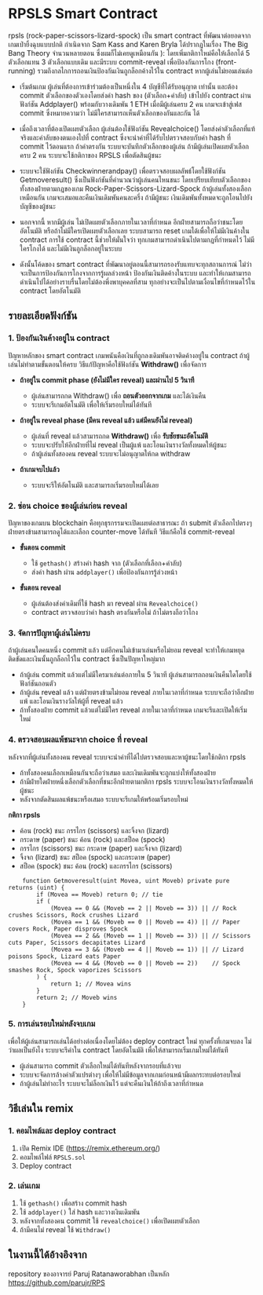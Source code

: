 # RPSLS Smart Contract  

rpsls (rock-paper-scissors-lizard-spock) เป็น smart contract ที่พัฒนาต่อยอดจากเกมเป่ายิ้งฉุบแบบปกติ กำเนิดจาก Sam Kass and Karen Bryla ได้ปรากฎในเรื่อง The Big Bang Theory จำนวนหลายตอน ซึ่งผมก็ไม่เคยดูเหมือนกัน ): โดยเพิ่มกติกาใหม่คือให้เลือกได้ 5 ตัวเลือกแทน 3 ตัวเลือกแบบเดิม และมีระบบ commit-reveal เพื่อป้องกันการโกง (front-running) รวมถึงกลไกการถอนเงินป้องกันเงินถูกล็อกค้างไว้ใน contract หากผู้เล่นไม่ยอมเล่นต่อ

- เริ่มต้นเกม ผู้เล่นที่ต้องการเข้าร่วมต้องเป็นหนึ่งใน 4 บัญชีที่ได้รับอนุญาต เท่านั้น และต้อง commit ตัวเลือกของตัวเองโดยส่งค่า hash ของ (ตัวเลือก+ค่าลับ) เข้าไปยัง contract ผ่านฟังก์ชัน Addplayer() พร้อมกับวางเดิมพัน 1 ETH เมื่อมีผู้เล่นครบ 2 คน เกมจะเข้าสู่เฟส commit ซึ่งหมายความว่า ไม่มีใครสามารถเห็นตัวเลือกของกันและกัน ได้

- เมื่อถึงเวลาที่ต้องเปิดเผยตัวเลือก ผู้เล่นต้องใช้ฟังก์ชัน Revealchoice() โดยส่งค่าตัวเลือกที่แท้จริงและค่าลับของตนเองไปที่ contract ซึ่งจะนำค่าที่ได้รับไปตรวจสอบกับค่า hash ที่ commit ไว้ตอนแรก ถ้าค่าตรงกัน ระบบจะบันทึกตัวเลือกของผู้เล่น ถ้ามีผู้เล่นเปิดเผยตัวเลือกครบ 2 คน ระบบจะใช้กติกาของ RPSLS เพื่อตัดสินผู้ชนะ

- ระบบจะใช้ฟังก์ชัน Checkwinnerandpay() เพื่อตรวจสอบผลลัพธ์โดยใช้ฟังก์ชัน Getmoveresult() ซึ่งเป็นฟังก์ชันที่คำนวณว่าผู้เล่นคนไหนชนะ โดยเปรียบเทียบตัวเลือกของทั้งสองฝ่ายตามกฎของเกม Rock-Paper-Scissors-Lizard-Spock ถ้าผู้เล่นทั้งสองเลือกเหมือนกัน เกมจะเสมอและคืนเงินเดิมพันคนละครึ่ง ถ้ามีผู้ชนะ เงินเดิมพันทั้งหมดจะถูกโอนไปยังบัญชีของผู้ชนะ

- นอกจากนี้ หากมีผู้เล่น ไม่เปิดเผยตัวเลือกภายในเวลาที่กำหนด อีกฝ่ายสามารถถือว่าชนะโดยอัตโนมัติ หรือถ้าไม่มีใครเปิดเผยตัวเลือกเลย ระบบสามารถ reset เกมได้เพื่อให้ไม่มีเงินค้างใน contract การใช้ contract นี้ช่วยให้มั่นใจว่า ทุกเกมสามารถดำเนินไปตามกฎที่กำหนดไว้ ไม่มีใครโกงได้ และไม่มีเงินถูกล็อกอยู่ในระบบ

- ดังนั้นโค้ดของ smart contract ที่พัฒนาอยู่ตอนนี้สามารถรองรับแทบจะทุกสถานการณ์ ไม่ว่าจะเป็นการป้องกันการโกงจากการรู้ผลล่วงหน้า ป้องกันเงินติดค้างในระบบ และทำให้เกมสามารถดำเนินไปได้อย่างราบรื่นโดยไม่ต้องพึ่งพาบุคคลที่สาม ทุกอย่างจะเป็นไปตามเงื่อนไขที่กำหนดไว้ใน contract โดยอัตโนมัติ

## รายละเอียดฟังก์ชัน  

### 1. ป้องกันเงินค้างอยู่ใน contract  
ปัญหาหลักของ smart contract เกมพนันคือเงินที่ถูกลงเดิมพันอาจติดค้างอยู่ใน contract ถ้าผู้เล่นไม่ทำตามขั้นตอนให้ครบ วิธีแก้ปัญหาคือใช้ฟังก์ชัน **Withdraw()** เพื่อจัดการ

- **ถ้าอยู่ใน commit phase (ยังไม่มีใคร reveal) และผ่านไป 5 วินาที**  
  - ผู้เล่นสามารถกด Withdraw() เพื่อ **ถอนตัวออกจากเกม** และได้เงินคืน  
  - ระบบจะรีเกมอัตโนมัติ เพื่อให้เริ่มรอบใหม่ได้ทันที  

- **ถ้าอยู่ใน reveal phase (มีคน reveal แล้ว แต่มีคนยังไม่ reveal)**  
  - ผู้เล่นที่ reveal แล้วสามารถกด **Withdraw()** เพื่อ **รับชัยชนะอัตโนมัติ**  
  - ระบบจะปรับให้อีกฝ่ายที่ไม่ reveal เป็นผู้แพ้ และโอนเงินรางวัลทั้งหมดให้ผู้ชนะ  
  - ถ้าผู้เล่นทั้งสองคน reveal ระบบจะไม่อนุญาตให้กด withdraw  

- **ถ้าเกมจบไปแล้ว**  
  - ระบบจะรีให้อัตโนมัติ และสามารถเริ่มรอบใหม่ได้เลย  

### 2. ซ่อน choice ของผู้เล่นก่อน reveal  
ปัญหาของเกมบน blockchain คือทุกธุรกรรมจะเปิดเผยต่อสาธารณะ ถ้า submit ตัวเลือกไปตรงๆ ฝ่ายตรงข้ามสามารถดูได้และเลือก counter-move ได้ทันที วิธีแก้คือใช้ commit-reveal  

- **ขั้นตอน commit**  
  - ใช้ `gethash()` สร้างค่า hash จาก (ตัวเลือกที่เลือก+ค่าลับ)  
  - ส่งค่า hash ผ่าน `addplayer()` เพื่อป้องกันการรู้ล่วงหน้า  

- **ขั้นตอน reveal**  
  - ผู้เล่นต้องส่งค่าเดิมที่ใช้ hash มา reveal ผ่าน `Revealchoice()`  
  - contract ตรวจสอบว่าค่า hash ตรงกันหรือไม่ ถ้าไม่ตรงถือว่าโกง

### 3. จัดการปัญหาผู้เล่นไม่ครบ  
ถ้าผู้เล่นคนใดคนหนึ่ง commit แล้ว แต่อีกคนไม่เข้ามาเล่นหรือไม่ยอม reveal จะทำให้เกมหยุดติดขัดและเงินนั้นถูกล็อกไว้ใน contract ซึ่งเป็นปัญหาใหญ่มาก  

- ถ้าผู้เล่น commit แล้วแต่ไม่มีใครมาเล่นต่อภายใน 5 วินาที ผู้เล่นสามารถถอนเงินคืนไดโดยใช้ฟังก์ชันถอนตัว  
- ถ้าผู้เล่น reveal แล้ว แต่ฝ่ายตรงข้ามไม่ยอม reveal ภายในเวลาที่กำหนด ระบบจะถือว่าอีกฝ่ายแพ้ และโอนเงินรางวัลให้ผู้ที่ reveal แล้ว  
- ถ้าทั้งสองฝ่าย commit แล้วแต่ไม่มีใคร reveal ภายในเวลาที่กำหนด เกมจะรีและเปิดให้เริ่มใหม่  

### 4. ตรวจสอบผลแพ้ชนะจาก choice ที่ reveal  
หลังจากที่ผู้เล่นทั้งสองคน reveal ระบบจะนำค่าที่ได้ไปตรวจสอบและหาผู้ชนะโดยใช้กติกา rpsls  

- ถ้าทั้งสองคนเลือกเหมือนกันจะถือว่าเสมอ และเงินเดิมพันจะถูกแบ่งให้ทั้งสองฝ่าย 
- ถ้ามีฝ่ายใดฝ่ายหนึ่งเลือกตัวเลือกที่ชนะอีกฝ่ายตามกติกา rpsls ระบบจะโอนเงินรางวัลทั้งหมดให้ผู้ชนะ  
- หลังจากตัดสินผลแพ้ชนะหรือเสมอ ระบบจะรีเกมให้พร้อมเริ่มรอบใหม่

**กติกา rpsls**
- ค้อน (rock) ชนะ กรรไกร (scissors) และจิ้งจก (lizard)
- กระดาษ (paper) ชนะ ค้อน (rock) และสป็อค (spock)
- กรรไกร (scissors) ชนะ กระดาษ (paper) และจิ้งจก (lizard)
- จิ้งจก (lizard) ชนะ สป็อค (spock) และกระดาษ (paper)
- สป็อค (spock) ชนะ ค้อน (rock) และกรรไกร (scissors)

```solidity
    function Getmoveresult(uint Movea, uint Moveb) private pure returns (uint) {
        if (Movea == Moveb) return 0; // tie
        if (
            (Movea == 0 && (Moveb == 2 || Moveb == 3)) || // Rock crushes Scissors, Rock crushes Lizard
            (Movea == 1 && (Moveb == 0 || Moveb == 4)) || // Paper covers Rock, Paper disproves Spock
            (Movea == 2 && (Moveb == 1 || Moveb == 3)) || // Scissors cuts Paper, Scissors decapitates Lizard
            (Movea == 3 && (Moveb == 4 || Moveb == 1)) || // Lizard poisons Spock, Lizard eats Paper
            (Movea == 4 && (Moveb == 0 || Moveb == 2))    // Spock smashes Rock, Spock vaporizes Scissors
        ) {
            return 1; // Movea wins
        }
        return 2; // Moveb wins
    }
```

### 5. การเล่นรอบใหม่หลังจบเกม  
เพื่อให้ผู้เล่นสามารถเล่นได้อย่างต่อเนื่องโดยไม่ต้อง deploy contract ใหม่ ทุกครั้งที่เกมจบลง ไม่ว่าผลเป็นยังไง ระบบจะรีค่าใน contract โดยอัตโนมัติ เพื่อให้สามารถเริ่มเกมใหม่ได้ทันที  

- ผู้เล่นสามารถ commit ตัวเลือกใหม่ได้ทันทีหลังจากรอบที่แล้วจบ  
- ระบบจะจัดการล้างค่าตัวแปรต่างๆ เพื่อให้ไม่มีข้อมูลจากเกมก่อนหน้ามีผลกระทบต่อรอบใหม่  
- ถ้าผู้เล่นไม่ทำอะไร ระบบจะไม่ล็อกเงินไว้ แต่จะคืนเงินให้ถ้าถึงเวลาที่กำหนด  

## วิธีเล่นใน remix  
### 1. คอมไพล์และ deploy contract  
1. เปิด Remix IDE (https://remix.ethereum.org/)  
2. คอมไพล์ไฟล์ `RPSLS.sol`  
3. Deploy contract  

### 2. เล่นเกม  
1. ใช้ `gethash()` เพื่อสร้าง commit hash  
2. ใช้ `addplayer()` ใส่ hash และวางเงินเดิมพัน  
3. หลังจากทั้งสองคน commit ใช้ `revealchoice()` เพื่อเปิดเผยตัวเลือก  
4. ถ้ามีคนไม่ reveal ใช้ `Withdraw()`  

## ในงานนี้ได้อ้างอิงจาก
repository ของอาจารย์ Paruj Ratanaworabhan เป็นหลัก https://github.com/parujr/RPS 
